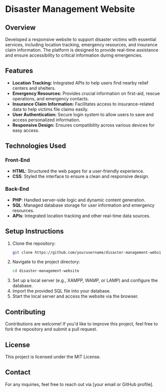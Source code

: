 # Disaster Management Website

## Overview
Developed a responsive website to support disaster victims with essential services, including location tracking, emergency resources, and insurance claim information. The platform is designed to provide real-time assistance and ensure accessibility to critical information during emergencies.

## Features
- **Location Tracking:** Integrated APIs to help users find nearby relief centers and shelters.
- **Emergency Resources:** Provides crucial information on first-aid, rescue operations, and emergency contacts.
- **Insurance Claim Information:** Facilitates access to insurance-related data to help victims file claims easily.
- **User Authentication:** Secure login system to allow users to save and access personalized information.
- **Responsive Design:** Ensures compatibility across various devices for easy access.

## Technologies Used
### Front-End
- **HTML**: Structured the web pages for a user-friendly experience.
- **CSS**: Styled the interface to ensure a clean and responsive design.

### Back-End
- **PHP**: Handled server-side logic and dynamic content generation.
- **SQL**: Managed database storage for user information and emergency resources.
- **APIs**: Integrated location tracking and other real-time data sources.

## Setup Instructions
1. Clone the repository:
   ```bash
   git clone https://github.com/yourusername/disaster-management-website.git
   ```
2. Navigate to the project directory:
   ```bash
   cd disaster-management-website
   ```
3. Set up a local server (e.g., XAMPP, WAMP, or LAMP) and configure the database.
4. Import the provided SQL file into your database.
5. Start the local server and access the website via the browser.

## Contributing
Contributions are welcome! If you'd like to improve this project, feel free to fork the repository and submit a pull request.

## License
This project is licensed under the MIT License.

## Contact
For any inquiries, feel free to reach out via [your email or GitHub profile].
